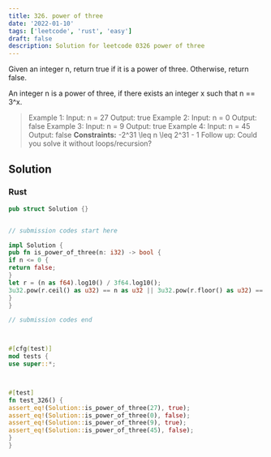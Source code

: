 ```yaml
---
title: 326. power of three
date: '2022-01-10'
tags: ['leetcode', 'rust', 'easy']
draft: false
description: Solution for leetcode 0326 power of three
---
```




Given an integer n, return true if it is a power of three. Otherwise, return false.

An integer n is a power of three, if there exists an integer x such that n <TeX>=</TeX><TeX>=</TeX> 3^x.



>   Example 1:
>   Input: n <TeX>=</TeX> 27
>   Output: true
>   Example 2:
>   Input: n <TeX>=</TeX> 0
>   Output: false
>   Example 3:
>   Input: n <TeX>=</TeX> 9
>   Output: true
>   Example 4:
>   Input: n <TeX>=</TeX> 45
>   Output: false
**Constraints:**
>   	-2^31 <TeX>\leq</TeX> n <TeX>\leq</TeX> 2^31 - 1
>   Follow up: Could you solve it without loops/recursion?


## Solution


### Rust
```rust
pub struct Solution {}


// submission codes start here

impl Solution {
pub fn is_power_of_three(n: i32) -> bool {
if n <= 0 {
return false;
}
let r = (n as f64).log10() / 3f64.log10();
3u32.pow(r.ceil() as u32) == n as u32 || 3u32.pow(r.floor() as u32) == n as u32
}
}

// submission codes end



#[cfg(test)]
mod tests {
use super::*;



#[test]
fn test_326() {
assert_eq!(Solution::is_power_of_three(27), true);
assert_eq!(Solution::is_power_of_three(0), false);
assert_eq!(Solution::is_power_of_three(9), true);
assert_eq!(Solution::is_power_of_three(45), false);
}
}

```
